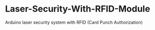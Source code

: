 # Laser-Security-With-RFID-Module
Arduino laser security system with RFID (Card Punch Authorization)

